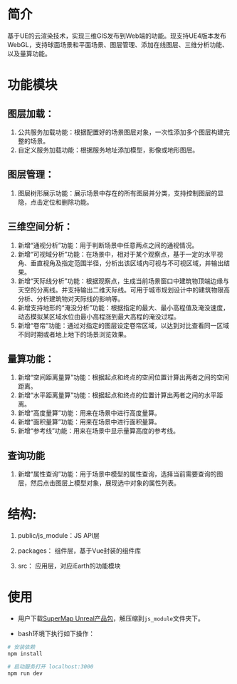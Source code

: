 
# 简介

基于UE的云渲染技术，实现三维GIS发布到Web端的功能。现支持UE4版本发布WebGL，支持球面场景和平面场景、图层管理、添加在线图层、三维分析功能、以及量算功能。


# 功能模块

## 图层加载：
1. 公共服务加载功能：根据配置好的场景图层对象，一次性添加多个图层构建完整的场景。
2. 自定义服务加载功能：根据服务地址添加模型，影像或地形图层。

## 图层管理：
1. 图层树形展示功能：展示场景中存在的所有图层并分类，支持控制图层的显隐，点击定位和删除功能。


## 三维空间分析：
1. 新增“通视分析”功能：用于判断场景中任意两点之间的通视情况。
2. 新增“可视域分析”功能：在场景中，相对于某个观察点，基于一定的水平视角、垂直视角及指定范围半径，分析出该区域内可视与不可视区域，并输出结果。
3. 新增“天际线分析”功能：根据观察点，生成当前场景窗口中建筑物顶端边缘与天空的分离线。并支持输出二维天际线。可用于城市规划设计中的建筑物限高分析、分析建筑物对天际线的影响等。
4. 新增支持地形的“淹没分析”功能：根据指定的最大、最小高程值及淹没速度，动态模拟某区域水位由最小高程涨到最大高程的淹没过程。
5. 新增“卷帘”功能：通过对指定的图层设定卷帘区域，以达到对比查看同一区域不同时期或者地上地下的场景浏览效果。

## 量算功能：
1. 新增“空间距离量算”功能：根据起点和终点的空间位置计算出两者之间的空间距离。
2. 新增“水平距离量算”功能：根据起点和终点的位置计算出两者之间的水平距离。
3. 新增“高度量算”功能：用来在场景中进行高度量算。
4. 新增“面积量算”功能：用来在场景中进行面积量算。
5. 新增“参考线”功能：用来在场景中显示量算高度的参考线。

## 查询功能
1. 新增“属性查询”功能：用于场景中模型的属性查询，选择当前需要查询的图层，然后点击图层上模型对象，展现选中对象的属性列表。


# 结构:

1. public/js_module：JS API层

2. packages： 组件层，基于Vue封装的组件库

3. src： 应用层，对应iEarth的功能模块

# 使用

+ 用户下载[SuperMap Unreal产品包](./后续提供.rar)，解压缩到`js_module`文件夹下。

+ bash环境下执行如下操作：

``` bash
# 安装依赖
npm install

# 启动服务打开 localhost:3000
npm run dev

```
